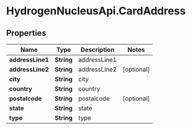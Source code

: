 # HydrogenNucleusApi.CardAddress

## Properties
Name | Type | Description | Notes
------------ | ------------- | ------------- | -------------
**addressLine1** | **String** | addressLine1 | 
**addressLine2** | **String** | addressLine2 | [optional] 
**city** | **String** | city | 
**country** | **String** | country | 
**postalcode** | **String** | postalcode | [optional] 
**state** | **String** | state | 
**type** | **String** | type | 


